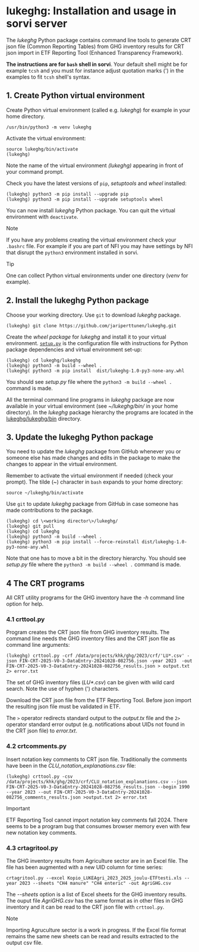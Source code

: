 # lukeghg: Installation and usage in sorvi server
The *lukeghg* Python package contains command line tools to generate CRT json  file (Common Reporting Tables)
from GHG inventory results for CRT json import in ETF Reporting Tool (Enhanced Transparency Framework).

**The instructions are for `bash` shell in sorvi**. Your default shell might be for example `tcsh` 
and you must for instance adjust quotation marks (') in the examples to fit `tcsh` shell's syntax. 

## 1. Create Python virtual environment

Create Python virtual environment (called e.g. *lukeghg*) for example in your home directory.

	/usr/bin/python3 -m venv lukeghg

Activate the virtual environment:

	source lukeghg/bin/activate
	(lukeghg)

Note the name of the virtual environment *(lukeghg)* appearing in front of your command prompt.

Check you have the latest versions of `pip`, *setuptools* and *wheel* installed:

	(lukeghg) python3 -m pip install --upgrade pip
	(lukeghg) python3 -m pip install --upgrade setuptools wheel

You can now install *lukeghg* Python package. You can quit the virtual environment with `deactivate`.

>[!NOTE]
>If you have any problems creating the virtual environment check your `.bashrc` file. For example 
>if you are part of NFI  you may have settings by NFI that  disrupt the `python3`
>environment installed in sorvi.

>[!TIP] 
>One can collect Python virtual environments under one directory (*venv* for example). 

## 2. Install the lukeghg Python package
Choose your working directory. Use `git` to download *lukeghg* package.

	(lukeghg) git clone https://github.com/jariperttunen/lukeghg.git

Create the *wheel package* for *lukeghg* and install it to your virtual environment. 
[`setup.py`](lukeghg/setup.py) is the configuration file with instructions 
for Python package dependencies and virtual environment set-up:

	(lukeghg) cd lukeghg/lukeghg
	(lukeghg) python3 -m build --wheel .
	(lukeghg( python3 -m pip install  dist/lukeghg-1.0-py3-none-any.whl

You should see *setup.py* file where the `python3 -m build --wheel .` command is made.

All the terminal command line programs in *lukeghg* package are now available in your virtual environment
(see *~/lukeghg/bin/* in your home directory). In the *lukeghg* package hierarchy the programs are located
in the [lukeghg/lukeghg/bin](lukeghg/lukeghg/bin) directory.

## 3. Update the lukeghg Python package

You need to update the *lukeghg* package from GitHub whenever you or someone else has made changes
and edits in the package to make the changes to appear in the virtual environment.

Remember to activate the virtual environment if needed (check your
prompt). The tilde (~) character in `bash` expands to your home directory: 

	source ~/lukeghg/bin/activate

Use `git` to update *lukeghg* package from GitHub in case someone has made contributions to the package.

	(lukeghg) cd \<working director\>/lukeghg/
	(lukeghg) git pull
	(lukeghg) cd lukeghg
	(lukeghg) python3 -m build --wheel .
	(lukeghg) python3 -m pip install --force-reinstall dist/lukeghg-1.0-py3-none-any.whl

Note that one has to move a bit in the directory hierarchy. You should see *setup.py* file where the `python3 -m build --wheel .` 
command is made.

## 4 The CRT programs

All CRT utility programs for the GHG inventory have the *-h* command line option for help.

### 4.1 crttool.py

Program creates the CRT json file from GHG inventory results. The command line needs the GHG inventory files and
the CRT json file as command line arguments:

	(lukeghg) crttool.py -crf /data/projects/khk/ghg/2023/crf/'LU*.csv' -json FIN-CRT-2025-V0-3-DataEntry-20241028-082756.json -year 2023  -out FIN-CRT-2025-V0-3-DataEntry-20241028-082756_results.json > output.txt 2> error.txt
	
The set of GHG inventory files (*LU\*.csv*) can be given with wild card search. Note the use of hyphen (') characters.

Download the CRT json file from the ETF Reporting Tool. Before json import the resulting json file 
must be validated in ETF.

The `>` operator redirects standard output to the *output.tx* file and the `2>` operator standard error output (e.g. notifications
about UIDs not found in the CRT json file) to *error.txt*.

### 4.2 crtcomments.py
Insert notation key comments to CRT json file. Traditionally the comments have been in the *CLU_notation_explanations.csv* file:

	(lukeghg) crttool.py -csv  /data/projects/khk/ghg/2023/crf/CLU_notation_explanations.csv --json FIN-CRT-2025-V0-3-DataEntry-20241028-082756_results.json --begin 1990 --year 2023 --out FIN-CRT-2025-V0-3-DataEntry-20241028-082756_comments_results.json >output.txt 2> error.txt

>[!IMPORTANT]
>ETF Reporting Tool cannot import notation key comments fall 2024. There seems to be a program bug that consumes 
>browser memory even with few new notation key comments.

### 4.3 crtagritool.py
The GHG inventory results from Agriculture sector are in an Excel file. The file has been augmented with a new UID column
for time series:

	crtagritool.py --excel Kopio_LUKEAgri_2023_2025_joulu-ETFtesti.xls --year 2023 --sheets "CH4 manure" "CH4 enteric" -out AgriGHG.csv

The *--sheets* option is a list of Excel sheets for the GHG inventory results. The ouput file *AgriGHG.csv* has the same format as
in other files in GHG inventory and it can be read to the CRT json file with `crttool.py`.

>[!NOTE]
>Importing Agruculture sector is a work in progress. If the Excel file format remains the same new sheets can be read and results extracted
>to the output csv file. 
